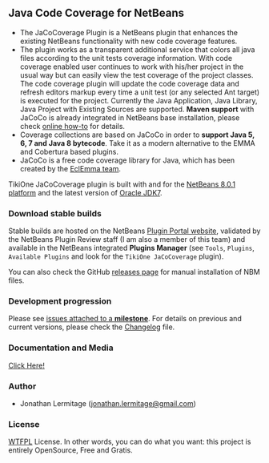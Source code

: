 ## Java Code Coverage for NetBeans

* The JaCoCoverage Plugin is a NetBeans plugin that enhances the existing NetBeans functionality with new code coverage features.<br>
* The plugin works as a transparent additional service that colors all java files according to the unit tests coverage information. With
code coverage enabled user continues to work with his/her project in the usual way but can easily view the test coverage of the project
classes.<br>The code coverage plugin will update the code coverage data and refresh editors markup every time a unit test (or any selected
Ant target) is executed for the project. Currently the Java Application, Java Library, Java Project with Existing Sources are supported. __Maven support__ with JaCoCo is already integrated in NetBeans base installation, please check [online how-to](http://wiki.netbeans.org/MavenCodeCoverage) for details.
* Coverage collections are based on JaCoCo in order to **support Java 5, 6, 7 and Java 8 bytecode**. Take it as a modern alternative to the EMMA and
Cobertura based plugins.
* JaCoCo is a free code coverage library for Java, which has been created by the [EclEmma team](http://www.eclemma.org/jacoco/).

TikiOne JaCoCoverage plugin is built with and for the [NetBeans 8.0.1 platform](http://netbeans.org) and the latest version of
[Oracle JDK7](http://www.oracle.com/technetwork/java/javase/downloads/index.html).

### Download stable builds
Stable builds are hosted on the NetBeans [Plugin Portal website](http://plugins.netbeans.org/plugin/48570/tikione-jacocoverage),
validated by the NetBeans Plugin Review staff (I am also a member of this team) and available in the NetBeans integrated **Plugins Manager** (see ``Tools``, ``Plugins``,
``Available Plugins`` and look for the ``TikiOne JaCoCoverage`` plugin).

You can also check the GitHub [releases page](https://github.com/jonathanlermitage/tikione-jacocoverage/releases) for manual installation of NBM files.

### Development progression
Please see [issues attached to a **milestone**](https://github.com/jonathanlermitage/tikione-jacocoverage/issues/milestones).
For details on previous and current versions, please check the [Changelog](https://github.com/jonathanlermitage/tikione-jacocoverage/blob/master/CHANGELOG.md) file.

### Documentation and Media
[Click Here!](https://github.com/jonathanlermitage/tikione-jacocoverage/blob/master/DOCUMENTATION.md)

### Author
* Jonathan Lermitage (<jonathan.lermitage@gmail.com>)

### License
[WTFPL](http://www.wtfpl.net) License. In other words, you can do what you want: this project is entirely OpenSource, Free and Gratis.
